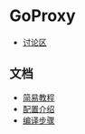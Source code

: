 # GoProxy

* [讨论区](../../issues/?q=sort:updated-desc+is:open)

## 文档
* [简易教程](../wiki/SimpleGuide.md)
* [配置介绍](../wiki/ConfigIntroduce.md)
* [编译步骤](../wiki/HowToBuild.md)
